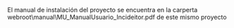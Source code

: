 El manual de instalación del proyecto se encuentra en la carperta webroot\manual\MU_ManualUsuario_Incideitor.pdf de este mismo proyecto
